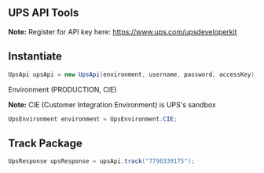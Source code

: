 ## UPS API Tools ##

**Note:** Register for API key here: https://www.ups.com/upsdeveloperkit

## Instantiate ##

```java
UpsApi upsApi = new UpsApi(environment, username, password, accessKey);
```

Environment (PRODUCTION, CIE)

**Note:** CIE (Customer Integration Environment) is UPS's sandbox

```java
UpsEnvironment environment = UpsEnvironment.CIE;
```

## Track Package ##

```java
UpsResponse upsResponse = upsApi.track("7798339175");
```

